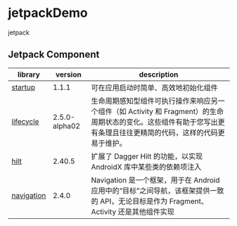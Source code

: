 # jetpackDemo
jetpack

## Jetpack Component
| library | version | description |
| ------- | ------- | ----------- |
| [startup](https://developer.android.google.cn/jetpack/androidx/releases/startup) | 1.1.1   | 可在应用启动时简单、高效地初始化组件 |
| [lifecycle](https://developer.android.google.cn/jetpack/androidx/releases/lifecycle) | 2.5.0-alpha02 | 生命周期感知型组件可执行操作来响应另一个组件（如 Activity 和 Fragment）的生命周期状态的变化。这些组件有助于您写出更有条理且往往更精简的代码，这样的代码更易于维护。 |
| [hilt](https://developer.android.google.cn/jetpack/androidx/releases/hilt) | 2.40.5 | 扩展了 Dagger Hilt 的功能，以实现 AndroidX 库中某些类的依赖项注入 |
| [navigation](https://developer.android.google.cn/jetpack/androidx/releases/navigation) | 2.4.0 | Navigation 是一个框架，用于在 Android 应用中的“目标”之间导航，该框架提供一致的 API，无论目标是作为 Fragment、Activity 还是其他组件实现 |